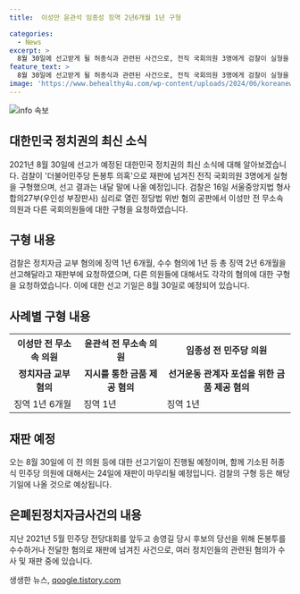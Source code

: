 ```yaml
---
title:  이성만 윤관석 임종성 징역 2년6개월 1년 구형

categories:
  - News
excerpt: >
  8월 30일에 선고받게 될 허종식과 관련된 사건으로, 전직 국회의원 3명에게 검찰이 실형을 구형했다. 이들은 더불어민주당 돈봉투 의혹으로 재판에 넘겨졌으며, 각각의 혐의에 대해 구형을 받게 됐다. 검찰은 이들이 정치자금 교부와 수수 등의 혐의를 가지고 있음을 밝혔으며, 해당 사건과 관련된 선고는 내달 말 예정이다. 허종식 의원에 대한 구형에 대한 결정은 이번 주에 나올 것으로 예상된다.
feature_text: >
  8월 30일에 선고받게 될 허종식과 관련된 사건으로, 전직 국회의원 3명에게 검찰이 실형을 구형했다. 이들은 더불어민주당 돈봉투 의혹으로 재판에 넘겨졌으며, 각각의 혐의에 대해 구형을 받게 됐다. 검찰은 이들이 정치자금 교부와 수수 등의 혐의를 가지고 있음을 밝혔으며, 해당 사건과 관련된 선고는 내달 말 예정이다. 허종식 의원에 대한 구형에 대한 결정은 이번 주에 나올 것으로 예상된다.
image: 'https://www.behealthy4u.com/wp-content/uploads/2024/06/koreanews.jpg'
---
```


<p><img src="https://www.behealthy4u.com/wp-content/uploads/2024/06/koreanews.jpg" alt="info 속보" /></p>

<h2 data-ke-size="size26">대한민국 정치권의 최신 소식</h2>

<p data-ke-size="size16">2021년 8월 30일에 선고가 예정된 대한민국 정치권의 최신 소식에 대해 알아보겠습니다. 검찰이 '더불어민주당 돈봉투 의혹'으로 재판에 넘겨진 전직 국회의원 3명에게 실형을 구형했으며, 선고 결과는 내달 말에 나올 예정입니다. 검찰은 16일 서울중앙지법 형사합의27부(우인성 부장판사) 심리로 열린 정당법 위반 혐의 공판에서 이성만 전 무소속 의원과 다른 국회의원들에 대한 구형을 요청하였습니다.</p>

<h2 data-ke-size="size24">구형 내용</h2>

<p data-ke-size="size16">검찰은 정치자금 교부 혐의에 징역 1년 6개월, 수수 혐의에 1년 등 총 징역 2년 6개월을 선고해달라고 재판부에 요청하였으며, 다른 의원들에 대해서도 각각의 혐의에 대한 구형을 요청하였습니다. 이에 대한 선고 기일은 8월 30일로 예정되어 있습니다.</p>

<h2 data-ke-size="size24">사례별 구형 내용</h2>

<table>
  <tr>
    <th>이성만 전 무소속 의원</th>
    <th>윤관석 전 무소속 의원</th>
    <th>임종성 전 민주당 의원</th>
  </tr>
  <tr>
    <td style="text-align: center; height: 17px;"><b>정치자금 교부 혐의</b></td>
    <td style="text-align: center; height: 17px;"><b>지시를 통한 금품 제공 혐의</b></td>
    <td style="text-align: center; height: 17px;"><b>선거운동 관계자 포섭을 위한 금품 제공 혐의</b></td>
  </tr>
  <tr>
    <td>징역 1년 6개월</td>
    <td>징역 1년</td>
    <td>징역 1년</td>
  </tr>
</table>

<h2 data-ke-size="size24">재판 예정</h2>

<p data-ke-size="size16">오는 8월 30일에 이 전 의원 등에 대한 선고기일이 진행될 예정이며, 함께 기소된 허종식 민주당 의원에 대해서는 24일에 재판이 마무리될 예정입니다. 검찰의 구형 등은 해당 기일에 나올 것으로 예상됩니다.</p>

<h2 data-ke-size="size24">은폐된정치자금사건의 내용</h2>

<p data-ke-size="size16">지난 2021년 5월 민주당 전당대회를 앞두고 송영길 당시 후보의 당선을 위해 돈봉투를 수수하거나 전달한 혐의로 재판에 넘겨진 사건으로, 여러 정치인들의 관련된 혐의가 수사 및 재판 중에 있습니다.</p>
생생한 뉴스, <a href="https://qoogle.tistory.com" rel="dofollow">qoogle.tistory.com</a>


